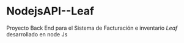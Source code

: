 # NodejsAPI--Leaf
Proyecto Back End para el Sistema de Facturación e inventario *Leaf* desarrollado en node Js
